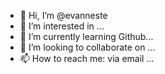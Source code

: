 - 👋 Hi, I’m @evanneste
- 👀 I’m interested in ...
- 🌱 I’m currently learning Github...
- 💞️ I’m looking to collaborate on ...
- 📫 How to reach me: via email ...

<!---
evanneste/evanneste is a ✨ special ✨ repository because its `README.md` (this file) appears on your GitHub profile.
You can click the Preview link to take a look at your changes.
--->
